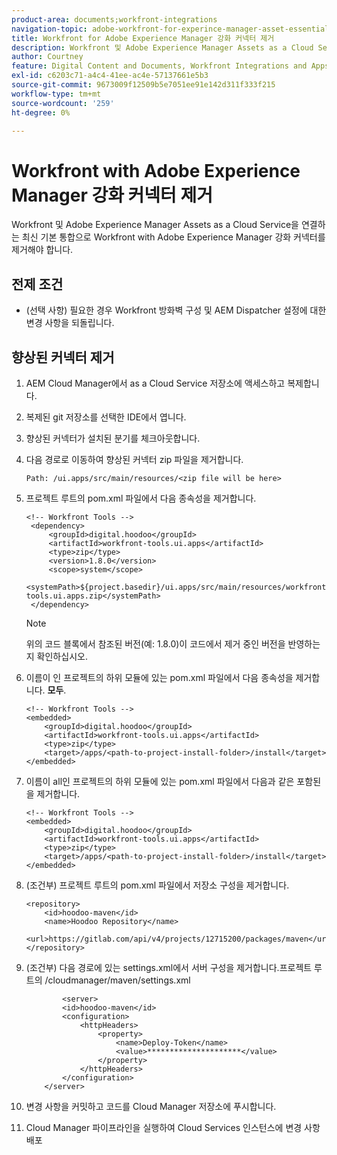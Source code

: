```yaml
---
product-area: documents;workfront-integrations
navigation-topic: adobe-workfront-for-experince-manager-asset-essentials
title: Workfront for Adobe Experience Manager 강화 커넥터 제거
description: Workfront 및 Adobe Experience Manager Assets as a Cloud Service을 연결하는 최신 기본 통합으로 Workfront with Adobe Experience Manager 강화 커넥터를 제거해야 합니다.
author: Courtney
feature: Digital Content and Documents, Workfront Integrations and Apps
exl-id: c6203c71-a4c4-41ee-ac4e-57137661e5b3
source-git-commit: 9673009f12509b5e7051ee91e142d311f333f215
workflow-type: tm+mt
source-wordcount: '259'
ht-degree: 0%

---
```


# Workfront with Adobe Experience Manager 강화 커넥터 제거

Workfront 및 Adobe Experience Manager Assets as a Cloud Service을 연결하는 최신 기본 통합으로 Workfront with Adobe Experience Manager 강화 커넥터를 제거해야 합니다.

## 전제 조건

* (선택 사항) 필요한 경우 Workfront 방화벽 구성 및 AEM Dispatcher 설정에 대한 변경 사항을 되돌립니다.

## 향상된 커넥터 제거

1. AEM Cloud Manager에서 as a Cloud Service 저장소에 액세스하고 복제합니다.

1. 복제된 git 저장소를 선택한 IDE에서 엽니다.

1. 향상된 커넥터가 설치된 분기를 체크아웃합니다.

1. 다음 경로로 이동하여 향상된 커넥터 zip 파일을 제거합니다.

   `Path: /ui.apps/src/main/resources/<zip file will be here>`

1. 프로젝트 루트의 pom.xml 파일에서 다음 종속성을 제거합니다.

   ```
   <!-- Workfront Tools -->
    <dependency>
        <groupId>digital.hoodoo</groupId>
        <artifactId>workfront-tools.ui.apps</artifactId>
        <type>zip</type>
        <version>1.8.0</version>
        <scope>system</scope>
        <systemPath>${project.basedir}/ui.apps/src/main/resources/workfront-tools.ui.apps.zip</systemPath>
    </dependency>
   ```

   >[!NOTE]
   >
   >위의 코드 블록에서 참조된 버전(예: 1.8.0)이 코드에서 제거 중인 버전을 반영하는지 확인하십시오.

1. 이름이 인 프로젝트의 하위 모듈에 있는 pom.xml 파일에서 다음 종속성을 제거합니다. **모두**.

   ```
   <!-- Workfront Tools -->
   <embedded>
       <groupId>digital.hoodoo</groupId>
       <artifactId>workfront-tools.ui.apps</artifactId>
       <type>zip</type>
       <target>/apps/<path-to-project-install-folder>/install</target>
   </embedded>
   ```

1. 이름이 all인 프로젝트의 하위 모듈에 있는 pom.xml 파일에서 다음과 같은 포함된 을 제거합니다.

   ```
   <!-- Workfront Tools -->
   <embedded>
       <groupId>digital.hoodoo</groupId>
       <artifactId>workfront-tools.ui.apps</artifactId>
       <type>zip</type>
       <target>/apps/<path-to-project-install-folder>/install</target>
   </embedded>
   ```

1. (조건부) 프로젝트 루트의 pom.xml 파일에서 저장소 구성을 제거합니다.


   ```
   <repository>
       <id>hoodoo-maven</id>
       <name>Hoodoo Repository</name>
       <url>https://gitlab.com/api/v4/projects/12715200/packages/maven</url>
   </repository>
   ```

1. (조건부) 다음 경로에 있는 settings.xml에서 서버 구성을 제거합니다.프로젝트 루트의 /cloudmanager/maven/settings.xml

   ```
           <server>
           <id>hoodoo-maven</id>
           <configuration>
               <httpHeaders>
                   <property>
                       <name>Deploy-Token</name>
                       <value>*********************</value>
                   </property>
               </httpHeaders>
           </configuration>
       </server>
   ```

1. 변경 사항을 커밋하고 코드를 Cloud Manager 저장소에 푸시합니다.

1. Cloud Manager 파이프라인을 실행하여 Cloud Services 인스턴스에 변경 사항 배포
